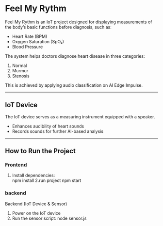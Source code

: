 # Feel My Rythm  

Feel My Rythm is an IoT project designed for displaying measurements of the body’s basic functions before diagnosis, such as:  
- Heart Rate (BPM)  
- Oxygen Saturation (SpO₂)  
- Blood Pressure  

The system helps doctors diagnose heart disease in three categories:  
1. Normal 
2. Murmur 
3. Stenosis  

This is achieved by applying audio classification on AI Edge Impulse.  

---

## IoT Device  
The IoT device serves as a measuring instrument equipped with a speaker.  
- Enhances audibility of heart sounds  
- Records sounds for further AI-based analysis  

---

## How to Run the Project  

### Frontend  
1. Install dependencies:  
   npm install
2.run project
   npm start

### backend
Backend (IoT Device & Sensor)
1. Power on the IoT device
2. Run the sensor script:
  node sensor.js


